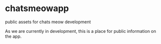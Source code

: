 # chatsmeowapp
public assets for chats meow development

As we are currently in development, this is a place for public information on the app.

[
](https://github.com/jmtasu/chatsmeow/blob/main/privacy-policy.html
)

